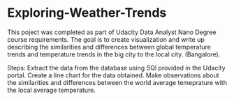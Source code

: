 # Exploring-Weather-Trends


This poject was completed as part of Udacity Data Analyst Nano Degree course requirements. The goal is to create visualization and write up describing the similarities and differences between global temperature trends and temperature trends in the big city to the local city. (Bangalore).

Steps:
Extract the data from the database using SQl provided in the Udacity portal.
Create a line chart for the data obtained.
Make observations about the similarities and differences between the world average temeprature with the local average temperature.
